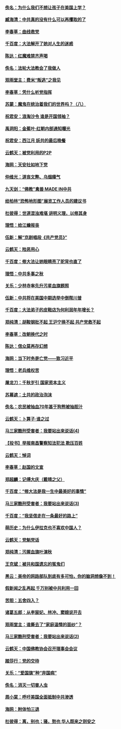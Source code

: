#### [佚名：为什么我们不想让孩子在美国上学？](../pages/nsc993/n10692185.md) 

#### [臧海清：中共真的没有什么可以再攫取的了](../pages/nsc993/n10692170.md) 

#### [李春草：曲线救党](../pages/nsc993/n10692165.md) 

#### [千百度：大法解开了她对人生的迷惑](../pages/nsc993/n10691742.md) 

#### [陈达：红魔难禁齐声喝](../pages/nsc993/n10688974.md) 

#### [佚名：法轮大法教会了我做人](../pages/nsc993/n10688843.md) 

#### [观雨堂主：费米“叛逃”之我见](../pages/nsc993/n10688439.md) 

#### [李春草：凭什么听党指挥](../pages/nsc993/n10686713.md) 

#### [苏蒙：魔鬼在统治着我们的世界吗？（八）](../pages/nsc993/n10686000.md) 

#### [祝君安：浪淘沙令 谁是开国领袖？](../pages/nsc993/n10685881.md) 

#### [禹洞阳：金蕉叶‧红朝内部通知曝光](../pages/nsc993/n10685874.md) 

#### [祝君安：西江月 妖共的最后晚餐](../pages/nsc993/n10685870.md) 

#### [云鹤天：被党利用的P2P](../pages/nsc993/n10685851.md) 

#### [海网：天安社如地下党](../pages/nsc993/n10685805.md) 

#### [仲维光：道丧文弊、乌烟瘴气](../pages/nsc993/n10685738.md) 

#### [九天剑：“佛教”禽兽 MADE IN中共](../pages/nsc993/n10685679.md) 

#### [给柏林“恐怖地形图”展览工作人员的建议书](../pages/nsc993/n10684627.md) 

#### [杜彼得：世道混浊难堪 讲明义理，以修其身](../pages/nsc993/n10684598.md) 

#### [理悟：给江蟾报丧](../pages/nsc993/n10680823.md) 

#### [伍新：解“京剧唱段《共产党员》”](../pages/nsc993/n10680780.md) 

#### [云鹤天：险恶用心](../pages/nsc993/n10680765.md) 

#### [千百度：修大法让她眼睛亮了驼背也直了](../pages/nsc993/n10680493.md) 

#### [理悟：中共多事之秋](../pages/nsc993/n10676568.md) 

#### [关乐：少林寺率先升污星血旗题照](../pages/nsc993/n10675349.md) 

#### [伍新：中共将在美国中期选举中倒帮川普](../pages/nsc993/n10675250.md) 

#### [千百度：大法弟子的皮鞋店为何利润年年增长？](../pages/nsc993/n10672020.md) 

#### [郑纯清：胡鞍钢批不起 王沪宁换不起 共产党救不起](../pages/nsc993/n10671533.md) 

#### [李春草：改朝换代之时](../pages/nsc993/n10671514.md) 

#### [陈达：信众莫再存幻想](../pages/nsc993/n10669524.md) 

#### [海网：当下时务是亡党——致习近平](../pages/nsc993/n10669566.md) 

#### [理悟：老兵维权苦](../pages/nsc993/n10668896.md) 

#### [屠龙刀：千秋岁引 国家资本主义](../pages/nsc993/n10668882.md) 

#### [苏幕遮：土共的政治泡沫](../pages/nsc993/n10668871.md) 

#### [佚名：农民被抽血70年甚于狗熊被抽胆汁](../pages/nsc993/n10668821.md) 

#### [云鹤天：卜算子‧谁之过](../pages/nsc993/n10668805.md) 

#### [马三家酷刑受害者：我要站出来说话(4)](../pages/nsc993/n10650186.md) 

#### [【投书】举报南昌警察知法犯法 欺压百姓](../pages/nsc993/n10666339.md) 

#### [云鹤天：悼词](../pages/nsc993/n10663161.md) 

#### [李春草：赵国的文宣](../pages/nsc993/n10663142.md) 

#### [郑超麟：记傅大庆（戴晴之父）](../pages/nsc993/n10663125.md) 

#### [千百度：“修大法是我一生中最美好的事情”](../pages/nsc993/n10663072.md) 

#### [马三家酷刑受害者：我要站出来说话(3)](../pages/nsc993/n10649930.md) 

#### [千百度：“我坚信走在一条最好的路上”](../pages/nsc993/n10659844.md) 

#### [萌历史：为什么伊拉克也不喜欢中国人？](../pages/nsc993/n10659037.md) 

#### [云鹤天：党魁党话](../pages/nsc993/n10657874.md) 

#### [郑纯清：污腥血旗叶演秋](../pages/nsc993/n10657860.md) 

#### [王克斌：被共和国遗忘的冤鬼们](../pages/nsc993/n10657805.md) 

#### [黑云：美帝的网路部队到底有多可怕，你的脑洞想像不到！](../pages/nsc993/n10657754.md) 

#### [假新闻之乱再起 千万别被中共利用一回](../pages/nsc993/n10657188.md) 

#### [苦胆：五舍四入？](../pages/nsc993/n10656931.md) 

#### [诸葛五郎：从李宸妃、林冲、窦娥说开去](../pages/nsc993/n10656853.md) 

#### [观雨堂主：谁撕去了“家庭温情的面纱”？](../pages/nsc993/n10654625.md) 

#### [马三家酷刑受害者：我要站出来说话(2)](../pages/nsc993/n10575414.md) 

#### [云鹤天：中国佛教协会召开理事会会议](../pages/nsc993/n10652160.md) 

#### [踏莎行：党的交待](../pages/nsc993/n10652053.md) 

#### [关乐：“爱国旗”种“弃国病”](../pages/nsc993/n10652037.md) 

#### [佚名：消灭一切害人虫](../pages/nsc993/n10652017.md) 

#### [周小棠：呼吁美国全面抵制中共渗透](../pages/nsc993/n10651931.md) 

#### [海网：附体怕三退](../pages/nsc993/n10651898.md) 

#### [杜彼得：离，别也；骚，愁也 华人既来之则安之](../pages/nsc993/n10649978.md) 


